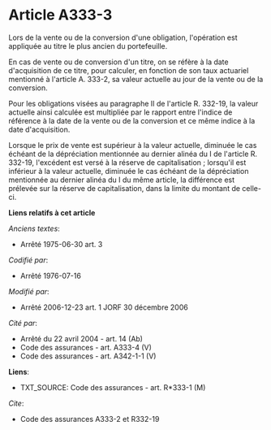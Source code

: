 # Article A333-3

Lors de la vente ou de la conversion d'une obligation, l'opération est appliquée au titre le plus ancien du portefeuille.

En cas de vente ou de conversion d'un titre, on se réfère à la date d'acquisition de ce titre, pour calculer, en fonction de
son taux actuariel mentionné à l'article A. 333-2, sa valeur actuelle au jour de la vente ou de la conversion.

Pour les obligations visées au paragraphe II de l'article R. 332-19, la valeur actuelle ainsi calculée est multipliée par le
rapport entre l'indice de référence à la date de la vente ou de la conversion et ce même indice à la date d'acquisition.

Lorsque le prix de vente est supérieur à la valeur actuelle, diminuée le cas échéant de la dépréciation mentionnée au dernier
alinéa du I de l'article R. 332-19, l'excédent est versé à la réserve de capitalisation ; lorsqu'il est inférieur à la valeur
actuelle, diminuée le cas échéant de la dépréciation mentionnée au dernier alinéa du I du même article, la différence est
prélevée sur la réserve de capitalisation, dans la limite du montant de celle-ci.

**Liens relatifs à cet article**

_Anciens textes_:

  - Arrêté 1975-06-30 art. 3

_Codifié par_:

  - Arrêté 1976-07-16

_Modifié par_:

  - Arrêté 2006-12-23 art. 1 JORF 30 décembre 2006

_Cité par_:

  - Arrêté du 22 avril 2004 - art. 14 (Ab)
  - Code des assurances - art. A333-4 (V)
  - Code des assurances - art. A342-1-1 (V)

**Liens**:

  - TXT_SOURCE: Code des assurances - art. R*333-1 (M)

_Cite_:

  - Code des assurances A333-2 et R332-19

